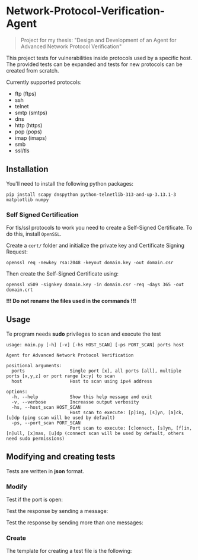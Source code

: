 # Network-Protocol-Verification-Agent

> Project for my thesis: "Design and Development of an Agent for Advanced Network Protocol Verification"

This project tests for vulnerabilities inside protocols used by a specific host. The provided tests can be expanded and tests for new protocols can be created from scratch.

Currently supported protocols: 
- ftp (ftps)
- ssh
- telnet
- smtp (smtps)
- dns
- http (https)
- pop (pops)
- imap (imaps)
- smb
- ssl/tls

## Installation

You'll need to install the following python packages:
```
pip install scapy dnspython python-telnetlib-313-and-up-3.13.1-3 matplotlib numpy
```

### Self Signed Certification

For tls/ssl protocols to work you need to create a Self-Signed Certificate. 
To do this, install `OpenSSL`. 

Create a `cert/` folder and initialize the private key and Certificate Signing Request:
```
openssl req -newkey rsa:2048 -keyout domain.key -out domain.csr
```

Then create the Self-Signed Certificate using:
```
openssl x509 -signkey domain.key -in domain.csr -req -days 365 -out domain.crt
```

**!!! Do not rename the files used in the commands !!!**

## Usage

Te program needs **sudo** privileges to scan and execute the test

```
usage: main.py [-h] [-v] [-hs HOST_SCAN] [-ps PORT_SCAN] ports host

Agent for Advanced Network Protocol Verification

positional arguments:
  ports                 Single port [x], all ports [all], multiple ports [x,y,z] or port range [x:y] to scan
  host                  Host to scan using ipv4 address

options:
  -h, --help            Show this help message and exit
  -v, --verbose         Increasse output verbosity
  -hs, --host_scan HOST_SCAN
                        Host scan to execute: [p]ing, [s]yn, [a]ck, [u]dp (ping scan will be used by default)
  -ps, --port_scan PORT_SCAN
                        Port scan to execute: [c]onnect, [s]yn, [f]in, [n]ull, [x]mas, [u]dp (connect scan will be used by default, others need sudo permissions)
```

## Modifying and creating tests

Tests are written in __json__ format.

### Modify

Test if the port is open:

Test the response by sending a message:

Test the response by sending more than one messages:

### Create

The template for creating a test file is the following:
